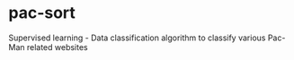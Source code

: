 # pac-sort
Supervised learning - Data classification algorithm to classify various Pac-Man related websites

